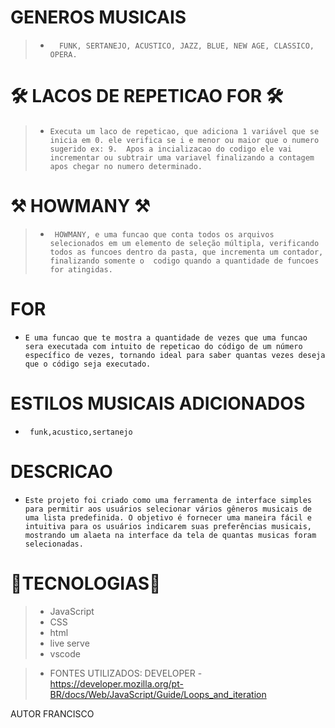
# GENEROS MUSICAIS

>* ``   FUNK, SERTANEJO, ACUSTICO, JAZZ, BLUE, NEW AGE, CLASSICO, OPERA. ``

#  🛠 LACOS DE REPETICAO FOR 🛠

>* ``Executa um laco de repeticao, que adiciona 1 variável que se inicia em 0.
ele verifica se i e menor ou maior que o numero sugerido ex: 9. 
Apos a incializacao do codigo ele vai incrementar ou subtrair uma variavel finalizando a contagem apos chegar no numero determinado.``

#  ⚒ HOWMANY ⚒

 >* `` HOWMANY, e uma funcao que conta todos os arquivos selecionados em um elemento de seleção múltipla, verificando todos as funcoes dentro da pasta, que incrementa um contador, finalizando somente o  codigo quando a quantidade de funcoes for atingidas.``

#  FOR

* ``E uma funcao que te mostra a quantidade de vezes que uma funcao sera executada com intuito de repeticao do código de um número específico de vezes, tornando ideal para saber quantas vezes deseja que o código seja executado.``

#  ESTILOS MUSICAIS ADICIONADOS

* `` funk,acustico,sertanejo``

# DESCRICAO             

* ``Este projeto foi criado como uma ferramenta de interface simples para permitir aos usuários selecionar vários gêneros musicais de uma lista predefinida. O objetivo é fornecer uma maneira fácil e intuitiva para os usuários indicarem suas preferências musicais, mostrando um alaeta na interface da tela de quantas musicas foram selecionadas.``

# 🔧TECNOLOGIAS🔧

>* JavaScript
>* CSS
>* html
>* live serve
>* vscode

>* FONTES UTILIZADOS: 
DEVELOPER -
https://developer.mozilla.org/pt-BR/docs/Web/JavaScript/Guide/Loops_and_iteration

AUTOR
FRANCISCO